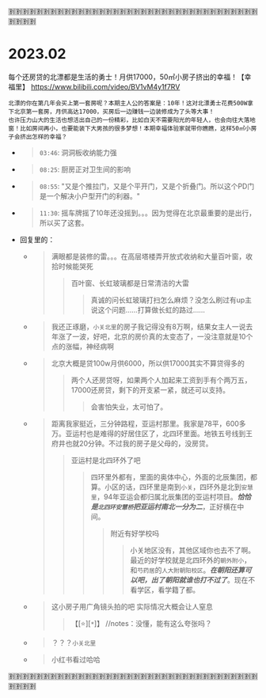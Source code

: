 
:u5272::u5272::u5272::u5272::u5272::u5272::u5272::u5272::u5272::u5272::u5272::u5272::u5272::u5272::u5272::u5272::u5272::u5272::u5272::u5272::u5272::u5272::u5272::u5272::u5272::u5272::u5272::u5272::u5272::u5272::u5272::u5272::u5272::u5272::u5272::u5272::u5272::u5272::u5272::u5272:

# 2023.02

每个还房贷的北漂都是生活的勇士！月供17000，50㎡小房子挤出的幸福！【幸福里】 https://www.bilibili.com/video/BV1vM4y1f7RV
```console
北漂的你在第几年会买上第一套房呢？本期主人公的答案是：10年！这对北漂勇士花费500W拿下北京第一套房，月供高达17000，买房后一边赚钱一边装修成为了头等大事！
也许压力山大的生活也想活出自己的一份精彩，比如白天不需要阳光的年轻人，也会向往大落地窗！比如房间再小，也要能装下大男孩的很多梦想！本期幸福体验家就带你瞧瞧，这样50㎡小房子会挤出怎样的幸福？
```
- > `03:46`: 洞洞板收纳能力强
- > `08:25`: 厨房正对卫生间的影响
- > `08:55`: "又是个推拉门，又是个平开门，又是个折叠门。所以这个PD门是一个解决小户型开门的利器。"
- > `11:30`: 摇车牌摇了10年还没摇到。。。因为觉得在北京最重要的是出行，所以买了这套。
- 回复里的：
  * > 满眼都是装修的雷。。。在高层塔楼弄开放式收纳和大量百叶窗，收拾时候能哭死
    >> 百叶窗、长虹玻璃都是日常清洁的大雷
    >>> 真诚的问长虹玻璃打扫怎么麻烦？没怎么刷过有up主说这个问题……打算做长虹的路过……
  * > 我还正琢磨，`小关北里`的房子我记得没有8万啊，结果女主人一说去年涨了一波，好吧，北京的房价真的太变态了，一没注意就是10个点的涨幅，神经病啊
  * > 北京大概是贷100w月供6000，所以供17000其实不算贷得多的
    >> 两个人还房贷呀，如果两个人加起来工资到手有个两万五，17000还房贷，剩下的开支紧一紧，就还可以支持。
    >>> 会害怕失业，太可怕了。
  * > 距离我家挺近，三分钟路程，亚运村那里。我家是78平，600多万。亚运村也是难得的好居住区了，北四环里面。地铁五号线到王府井也就20分钟。不过我的房子是父母的，没房贷。
    >> 亚运村是北四环外了吧
    >>> 四环里外都有，里面的奥体中心，外面的北辰集团，都算。小区的话，四环里是南到`小关`，四环外是北到`安慧里`，94年亚运会都归属北辰集团的亚运村项目。***恰恰是`北四环安慧桥`把亚运村南北一分为二***，正好横在中间。
    >>>> 附近有好学校吗
    >>>>> 小关地区没有，其他区域你也去不了啊。最近的好学校就是北四环外的`朝外附小`，和`芍药居`的`人大附朝阳校区`。***在朝阳还算可以吧，出了朝阳就谁也打不过了***。现在不看学区，看学籍了都。
  * > 这小房子用广角镜头拍的吧   实际情况大概会让人窒息
    >> 【[:star:][`*`]】 //notes：没懂，能有这么夸张吗？
  * > ？？？`小关北里`
  * > 小红书看过哈哈

:u5272::u5272::u5272::u5272::u5272::u5272::u5272::u5272::u5272::u5272::u5272::u5272::u5272::u5272::u5272::u5272::u5272::u5272::u5272::u5272::u5272::u5272::u5272::u5272::u5272::u5272::u5272::u5272::u5272::u5272::u5272::u5272::u5272::u5272::u5272::u5272::u5272::u5272::u5272::u5272:
